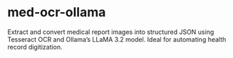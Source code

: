 # med-ocr-ollama
Extract and convert medical report images into structured JSON using Tesseract OCR and Ollama’s LLaMA 3.2 model. Ideal for automating health record digitization.
